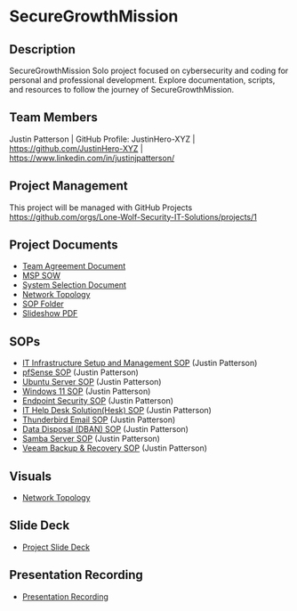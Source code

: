 # SecureGrowthMission

## Description
SecureGrowthMission  Solo project focused on cybersecurity and coding for personal and professional development. Explore documentation, scripts, and resources to follow the journey of SecureGrowthMission.  
## Team Members
Justin Patterson | GitHub Profile: JustinHero-XYZ | https://github.com/JustinHero-XYZ | https://www.linkedin.com/in/justinjpatterson/

## Project Management
This project will be managed with GitHub Projects https://github.com/orgs/Lone-Wolf-Security-IT-Solutions/projects/1

## Project Documents
- [Team Agreement Document](https://docs.google.com/document/d/1bgyqflLzgBZPbsnlPFKoUSaMttzRFiPexZVBfbmZQiM/edit?usp=sharing)
- [MSP SOW](https://docs.google.com/document/d/1Zy4zYM5SIUSiLIwyeHTAZKo5mM1VZTWQV0meSt6HPCU/edit?usp=sharing)
- [System Selection Document](https://docs.google.com/document/d/1DkNcgdGgFSt7_Xu7Clmtiy7dR-zbHs0y8JGG--HUtYU/edit?usp=sharing)
- [Network Topology](https://drive.google.com/file/d/1HcGP6VvaB8_GewDFXjLrVhHiMv72MWUP/view?usp=sharing)
- [SOP Folder](https://drive.google.com/drive/u/0/folders/1l-tEIOf_KhNZYu5lktYftSnbjRUHw4De)
- [Slideshow PDF](https://drive.google.com/file/d/1lspuSdz2_hiEzjFo3vfLC-dQ7dzC7ig5/view?usp=sharing)

## SOPs
- [IT Infrastructure Setup and Management SOP](https://docs.google.com/document/d/1dqdwm7_p4rCyHOr9sRE6tOZz1Iul4bXHVH_0_JM19jg/edit?usp=sharing) (Justin Patterson)
- [pfSense SOP](https://docs.google.com/document/d/1yPuLxpixAuUX8MV25_cya_NoZkBpmDcyf-WL2h5q41Q/edit?usp=sharing) (Justin Patterson)
- [Ubuntu Server SOP](https://docs.google.com/document/d/1LPT5q5MsBm_qvZ-w0agz7ysoc7jTkdcmVx9PoCuqtJc/edit?usp=sharing) (Justin Patterson)
- [Windows 11 SOP](https://docs.google.com/document/d/1ODwxujR3WiTJVcEptKrxvkEyQNS9aP5ZXRQ1Ov9-jEM/edit?usp=sharing) (Justin Patterson)
- [Endpoint Security SOP](https://docs.google.com/document/d/14Oy9ebsMtjZQ5MAyEX5Qzb_tEcW7bJo47YRCTL_rie8/edit?usp=sharing) (Justin Patterson)
- [IT Help Desk Solution(Hesk) SOP](https://docs.google.com/document/d/1anIkSdVKnZVGuryUcyQks-qJGcx6GMVYVKl66apEovk/edit?usp=sharing) (Justin Patterson) 
- [Thunderbird Email SOP](https://docs.google.com/document/d/1aQzzMxno4-DKiwTf2WzRnATPBE5mJQ46xMAee_ObaTs/edit?usp=sharing) (Justin Patterson)
- [Data Disposal (DBAN) SOP](https://docs.google.com/document/d/1Lgl_0Edxpc21VCur8eRnyD43DSmBKkhQsgcnmmMXYko/edit?usp=sharing) (Justin Patterson)
- [Samba Server SOP](https://docs.google.com/document/d/1Ho-4EwmKz20wvISDpPuKCWp5lrskSIa19EUU6OVge80/edit?usp=sharing) (Justin Patterson)
- [Veeam Backup & Recovery SOP](https://docs.google.com/document/d/1DSONpXwFnLDZwr7fSvNq0ck_NFoSiZ5tzIH7IDlLhgc/edit?usp=sharing) (Justin Patterson)

## Visuals
- [Network Topology](https://drive.google.com/file/d/1HcGP6VvaB8_GewDFXjLrVhHiMv72MWUP/view?usp=sharing)

## Slide Deck
- [Project Slide Deck](https://docs.google.com/presentation/d/1TOoR41VB0sQ1VtSeoLmUTrrMk7rJBrg51uNiImuNbP0/edit?usp=sharing)

## Presentation Recording
- [Presentation Recording](https://github.com/Lone-Wolf-Security-IT-Solutions/SecureGrowthMission.git)

